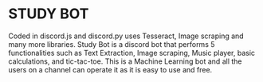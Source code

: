 # STUDY BOT
Coded in discord.js and discord.py uses Tesseract, Image scraping and many more libraries.
Study Bot is a discord bot that performs 5 functionalities such as Text Extraction, Image scraping, Music player, basic calculations, and tic-tac-toe. 
This is a Machine Learning bot and all the users on a channel can operate it as it is easy to use and free.

